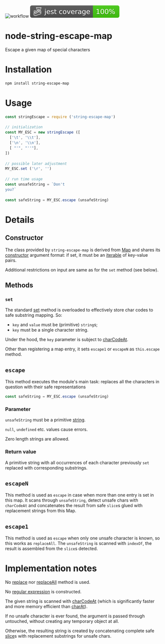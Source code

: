 ![workflow](https://github.com/do-/node-string-escape-map/actions/workflows/main.yml/badge.svg)
![Jest coverage](./badges/coverage-jest%20coverage.svg)

# node-string-escape-map
Escape a given map of special characters

# Installation
```sh
npm install string-escape-map
```

# Usage
```js
const stringEscape = require ('string-escape-map')

// initialization
const MY_ESC = new stringEscape ([
  ['\t', '\\t'],
  ['\n', '\\n'],
  [ "'", "''"],
])

// possible later adjustment
MY_ESC.set ('\r', '')

// run time usage
const unsafeString = `Don't
you?`

const safeString = MY_ESC.escape (unsafeString)
```
# Details
## Constructor 

The class provided by `string-escape-map` is derived from [Map](https://developer.mozilla.org/en-US/docs/Web/JavaScript/Reference/Global_Objects/Map) and shares its [constructor](https://developer.mozilla.org/en-US/docs/Web/JavaScript/Reference/Global_Objects/Map/Map) argument format: if set, it must be an [iterable](https://developer.mozilla.org/en-US/docs/Web/JavaScript/Reference/Iteration_protocols) of key-value pairs.

Additional restrictions on input are same as for the `set` method (see below).

## Methods
### `set`

The standard [set](https://developer.mozilla.org/en-US/docs/Web/JavaScript/Reference/Global_Objects/Map/set) method is overloaded to effectively store char codes to safe substring mapping. So:

* `key` and `value` must be (primitive) `string`s;
* `key` must be a single character string. 

Under the hood, the `key` parameter is subject to [charCodeAt](https://developer.mozilla.org/en-US/docs/Web/JavaScript/Reference/Global_Objects/String/charCodeAt).

Other than registering a map entry, it sets `escape1` or `escapeN` as `this.escape` method.

## `escape`

This method executes the module's main task: replaces all the characters in question with their safe representations

```js
const safeString = MY_ESC.escape (unsafeString)
```

### Parameter

`unsafeString` must be a primitive [string](https://developer.mozilla.org/en-US/docs/Web/JavaScript/Reference/Global_Objects/String). 

`null`, `undefined` etc. values cause errors.

Zero length strings are allowed.

### Return value

A primitive string with all occurrences of each character previously `set` replaced with corresponding substrings.

## `escapeN`

This method is used as `escape` in case when more than one entry is set in this map. It scans through `unsafeString`, detect unsafe chars with `charCodeAt` and concatenates the result from safe `slice`s glued with replacement strings from this Map.

## `escape1`

This method is used as `escape` when only one unsafe character is known, so this works as `replaceAll`. The `unsafeString` is scanned with `indexOf`, the result is assembled from the `slice`s detected.

# Implementation notes

No [replace](https://developer.mozilla.org/en-US/docs/Web/JavaScript/Reference/Global_Objects/String/replace) nor [replaceAll](https://developer.mozilla.org/en-US/docs/Web/JavaScript/Reference/Global_Objects/String/https://developer.mozilla.org/en-US/docs/Web/JavaScript/Reference/Global_Objects/String/replaceAll) method is used.

No [regular expression](https://developer.mozilla.org/en-US/docs/Web/JavaScript/Reference/Global_Objects/RegExp) is constructed.

The given string is scanned with [charCodeAt](https://developer.mozilla.org/en-US/docs/Web/JavaScript/Reference/Global_Objects/String/charCodeAt) (which is significantly faster and more memory efficient than [charAt](https://developer.mozilla.org/en-US/docs/Web/JavaScript/Reference/Global_Objects/String/charAt)).

If no unsafe character is ever found, the argument is passed through untouched, without creating any temporary object at all.

Otherwise, the resulting string is created by concatenating complete safe [slice](https://developer.mozilla.org/en-US/docs/Web/JavaScript/Reference/Global_Objects/String/slice)s with replacement substrings for unsafe chars.
